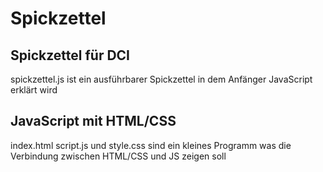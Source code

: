 # Spickzettel

## Spickzettel für DCI

spickzettel.js ist ein ausführbarer Spickzettel in dem Anfänger JavaScript erklärt wird

## JavaScript mit HTML/CSS

index.html script.js und style.css sind ein kleines Programm was die Verbindung zwischen HTML/CSS und JS zeigen soll
